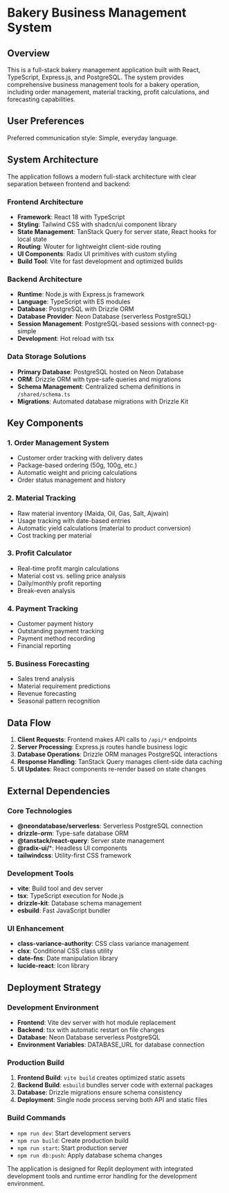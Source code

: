 # Bakery Business Management System

## Overview

This is a full-stack bakery management application built with React, TypeScript, Express.js, and PostgreSQL. The system provides comprehensive business management tools for a bakery operation, including order management, material tracking, profit calculations, and forecasting capabilities.

## User Preferences

Preferred communication style: Simple, everyday language.

## System Architecture

The application follows a modern full-stack architecture with clear separation between frontend and backend:

### Frontend Architecture
- **Framework**: React 18 with TypeScript
- **Styling**: Tailwind CSS with shadcn/ui component library
- **State Management**: TanStack Query for server state, React hooks for local state
- **Routing**: Wouter for lightweight client-side routing
- **UI Components**: Radix UI primitives with custom styling
- **Build Tool**: Vite for fast development and optimized builds

### Backend Architecture
- **Runtime**: Node.js with Express.js framework
- **Language**: TypeScript with ES modules
- **Database**: PostgreSQL with Drizzle ORM
- **Database Provider**: Neon Database (serverless PostgreSQL)
- **Session Management**: PostgreSQL-based sessions with connect-pg-simple
- **Development**: Hot reload with tsx

### Data Storage Solutions
- **Primary Database**: PostgreSQL hosted on Neon Database
- **ORM**: Drizzle ORM with type-safe queries and migrations
- **Schema Management**: Centralized schema definitions in `/shared/schema.ts`
- **Migrations**: Automated database migrations with Drizzle Kit

## Key Components

### 1. Order Management System
- Customer order tracking with delivery dates
- Package-based ordering (50g, 100g, etc.)
- Automatic weight and pricing calculations
- Order status management and history

### 2. Material Tracking
- Raw material inventory (Maida, Oil, Gas, Salt, Ajwain)
- Usage tracking with date-based entries
- Automatic yield calculations (material to product conversion)
- Cost tracking per material

### 3. Profit Calculator
- Real-time profit margin calculations
- Material cost vs. selling price analysis
- Daily/monthly profit reporting
- Break-even analysis

### 4. Payment Tracking
- Customer payment history
- Outstanding payment tracking
- Payment method recording
- Financial reporting

### 5. Business Forecasting
- Sales trend analysis
- Material requirement predictions
- Revenue forecasting
- Seasonal pattern recognition

## Data Flow

1. **Client Requests**: Frontend makes API calls to `/api/*` endpoints
2. **Server Processing**: Express.js routes handle business logic
3. **Database Operations**: Drizzle ORM manages PostgreSQL interactions
4. **Response Handling**: TanStack Query manages client-side data caching
5. **UI Updates**: React components re-render based on state changes

## External Dependencies

### Core Technologies
- **@neondatabase/serverless**: Serverless PostgreSQL connection
- **drizzle-orm**: Type-safe database ORM
- **@tanstack/react-query**: Server state management
- **@radix-ui/***: Headless UI components
- **tailwindcss**: Utility-first CSS framework

### Development Tools
- **vite**: Build tool and dev server
- **tsx**: TypeScript execution for Node.js
- **drizzle-kit**: Database schema management
- **esbuild**: Fast JavaScript bundler

### UI Enhancement
- **class-variance-authority**: CSS class variance management
- **clsx**: Conditional CSS class utility
- **date-fns**: Date manipulation library
- **lucide-react**: Icon library

## Deployment Strategy

### Development Environment
- **Frontend**: Vite dev server with hot module replacement
- **Backend**: tsx with automatic restart on file changes
- **Database**: Neon Database serverless PostgreSQL
- **Environment Variables**: DATABASE_URL for database connection

### Production Build
1. **Frontend Build**: `vite build` creates optimized static assets
2. **Backend Build**: `esbuild` bundles server code with external packages
3. **Database**: Drizzle migrations ensure schema consistency
4. **Deployment**: Single node process serving both API and static files

### Build Commands
- `npm run dev`: Start development servers
- `npm run build`: Create production build
- `npm run start`: Start production server
- `npm run db:push`: Apply database schema changes

The application is designed for Replit deployment with integrated development tools and runtime error handling for the development environment.